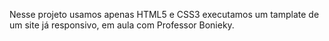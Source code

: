 Nesse projeto usamos apenas HTML5 e CSS3
executamos um tamplate de um site já responsivo, em aula com Professor Bonieky.
